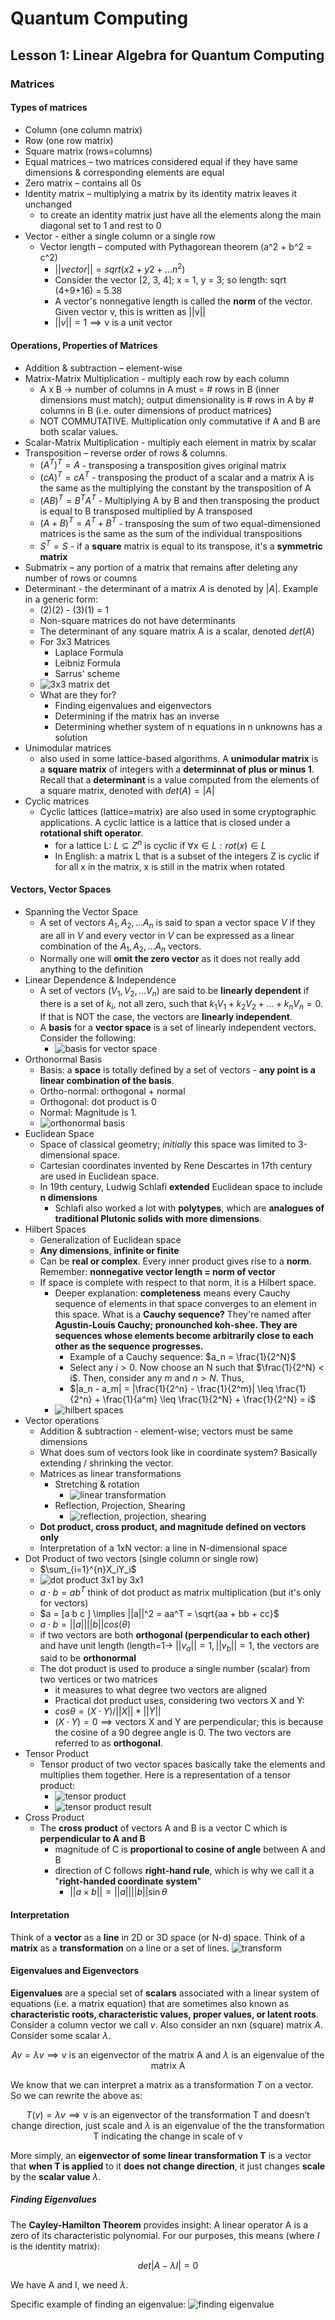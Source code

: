 # Quantum Computing

## Lesson 1: Linear Algebra for Quantum Computing

### Matrices

#### Types of matrices

- Column (one column matrix)
- Row (one row matrix)
- Square matrix (rows=columns)
- Equal matrices – two matrices considered equal if they have same dimensions & corresponding elements are equal
- Zero matrix – contains all 0s
- Identity matrix – multiplying a matrix by its identity matrix leaves it unchanged
  - to create an identity matrix just have all the elements along the main diagonal set to 1 and rest to 0
- Vector - either a single column or a single row
  - Vector length – computed with Pythagorean theorem (a^2 + b^2 = c^2)
    - $|| vector || = sqrt( x2 + y2 + … n^2 )$
    - Consider the vector [2, 3, 4]; x = 1, y = 3; so length: sqrt (4+9+16) = 5.38
    - A vector's nonnegative length is called the **norm** of the vector. Given vector v, this is written as ||v||
    - $|| v || = 1 \implies \text{v is a unit vector}$

#### Operations, Properties of Matrices

- Addition & subtraction – element-wise
- Matrix-Matrix Multiplication - multiply each row by each column
  - A x B -> number of columns in A must = # rows in B (inner dimensions must match); output dimensionality is # rows in A by # columns in B (i.e. outer dimensions of product matrices)
  - NOT COMMUTATIVE. Multiplication only commutative if A and B are both scalar values.
- Scalar-Matrix Multiplication - multiply each element in matrix by scalar
- Transposition – reverse order of rows & columns.
  - $(A^T)^T = A$ - transposing a transposition gives original matrix
  - $(cA)^T = cA^T$ - transposing the product of a scalar and a matrix A is the same as the multiplying the constant by the transposition of A
  - $(AB)^T = B^TA^T$ - Multiplying A by B and then transposing the product is equal to B transposed multiplied by A transposed
  - $(A+B)^T = A^T + B^T$ - transposing the sum of two equal-dimensioned matrices is the same as the sum of the individual transpositions
  - $S^T = S$ - if a **square** matrix is equal to its transpose, it's a **symmetric matrix**
- Submatrix – any portion of a matrix that remains after deleting any number of rows or coumns
- Determinant - the determinant of a matrix $A$ is denoted by $|A|$. Example in a generic form:
  - (2)(2) - (3)(1) = 1
  - Non-square matrices do not have determinants
  - The determinant of any square matrix A is a scalar, denoted $det(A)$
  - For 3x3 Matrices
    - Laplace Formula
    - Leibniz Formula
    - Sarrus' scheme
  - ![3x3 matrix det](img/determinant-3x3.png)
  - What are they for?
    - Finding eigenvalues and eigenvectors
    - Determining if the matrix has an inverse
    - Determining whether system of n equations in n unknowns has a solution
- Unimodular matrices
  - also used in some lattice-based algorithms. A **unimodular matrix** is a **square matrix** of integers with a **determinnat of plus or minus 1**. Recall that a **determinant** is a value computed from the elements of a square matrix, denoted with $det(A) = |A|$
- Cyclic matrices
  - Cyclic lattices (lattice=matrix) are also used in some cryptographic applications. A cyclic lattice is a lattice that is closed under a **rotational shift operator**.
    - for a lattice L: $L \subseteq Z^n$ is cyclic if $\forall{x} \in L: rot(x) \in L$
    - In English: a matrix L that is a subset of the integers Z is cyclic if for all x in the matrix, x is still in the matrix when rotated

#### Vectors, Vector Spaces

- Spanning the Vector Space
  - A set of vectors $A_1, A_2, ... A_n$ is said to span a vector space $V$ if they are all in $V$ and every vector in $V$ can be expressed as a linear combination of the $A_1, A_2, ... A_n$ vectors.
  - Normally one will **omit the zero vector** as it does not really add anything to the definition
- Linear Dependence & Independence
  - A set of vectors $(V_1, V_2, ... V_n)$ are said to be **linearly dependent** if there is a set of $k_i$, not all zero, such that $k_1V_1 + k_2V_2 + ... + k_nV_n = 0$. If that is NOT the case, the vectors are **linearly independent**.
  - A **basis** for a **vector space** is a set of linearly independent vectors. Consider the following:
    - ![basis for vector space](img/basis.png)
- Orthonormal Basis
  - Basis: a **space** is totally defined by a set of vectors - **any point is a linear combination of the basis**.
  - Ortho-normal: orthogonal + normal
  - Orthogonal: dot product is 0
  - Normal: Magnitude is 1.
  - ![orthonormal basis](img/orthonormalbasis.png)
- Euclidean Space
  - Space of classical geometry; _initially_ this space was limited to 3-dimensional space.
  - Cartesian coordinates invented by Rene Descartes in 17th century are used in Euclidean space.
  - In 19th century, Ludwig Schlafi **extended** Euclidean space to include **n dimensions**
    - Schlafi also worked a lot with **polytypes**, which are **analogues of traditional Plutonic solids with more dimensions**.
- Hilbert Spaces
  - Generalization of Euclidean space
  - **Any dimensions**, **infinite or finite**
  - Can be **real or complex**. Every inner product gives rise to a **norm**. Remember: **nonnegative vector length = norm of vector**
  - If space is complete with respect to that norm, it is a Hilbert space.
    - Deeper explanation: **completeness** means every Cauchy sequence of elements in that space converges to an element in this space. What is a **Cauchy sequence?** They're named after **Agustin-Louis Cauchy; pronounched koh-shee. They are sequences whose elements become arbitrarily close to each other as the sequence progresses.**
      - Example of a Cauchy sequence: $a_n = \frac{1}{2^N}$
      - Select any $i > 0$. Now choose an N such that $\frac{1}{2^N} < i$. Then, consider any $m$ and $n > N$. Thus,
      - $|a_n - a_m| = |\frac{1}{2^n} - \frac{1}{2^m}| \leq \frac{1}{2^n} + \frac{1}{a^m} \leq \frac{1}{2^N} + \frac{1}{2^N} = i$
    - ![hilbert spaces](img/hilbertspace.png)
- Vector operations
  - Addition & subtraction - element-wise; vectors must be same dimensions
  - What does sum of vectors look like in coordinate system? Basically extending / shrinking the vector.
  - Matrices as linear transformations
    - Stretching & rotation
      - ![linear transformation](img/lineartrans.png)
    - Reflection, Projection, Shearing
      - ![reflection, projection, shearing](img/reflection-projection-shearing.png)
  - **Dot product, cross product, and magnitude defined on vectors only**
  - Interpretation of a 1xN vector: a line in N-dimensional space
- Dot Product of two vectors (single column or single row)
  - $\sum_{i=1}^{n}X_iY_i$
  - ![dot product 3x1 by 3x1](img/dotprod.png)
  - $a \cdot b = ab^T$ think of dot product as matrix multiplication (but it's only for vectors)
  - $a = [a  b  c ] \implies ||a||^2 = aa^T = \sqrt{aa + bb + cc}$
  - $a \cdot b = ||a||||b||cos(\theta)$
  - if two vectors are both **orthogonal (perpendicular to each other)** and have unit length (length=1-> $||v_a||=1, ||v_b||=1$, the vectors are said to be **orthonormal**
  - The dot product is used to produce a single number (scalar) from two vertices or two matrices
    - it measures to what degree two vectors are aligned
    - Practical dot product uses, considering two vectors X and Y:
    - $cos \theta = (X \cdot Y) / ||X|| * ||Y||$
    - $(X \cdot Y) = 0 \implies \text{vectors X and Y are perpendicular}$; this is because the cosine of a 90 degree angle is 0. The two vectors are referred to as **orthogonal**.
- Tensor Product
  - Tensor product of two vector spaces basically take the elements and multiplies them together. Here is a representation of a tensor product:
    - ![tensor product](img/tensorprod.png)
    - ![tensor product result](img/tensorprod2.png)
- Cross Product
  - The **cross product** of vectors A and B is a vector C which is **perpendicular to A and B**
    - magnitude of C is **proportional to cosine of angle** between A and B
    - direction of C follows **right-hand rule**, which is why we call it a "**right-handed coordinate system**"
      - $|| a \times b|| = ||a||||b|| \sin{\theta}$

#### Interpretation

Think of a **vector** as a **line** in 2D or 3D space (or N-d) space.
Think of a **matrix** as a **transformation** on a line or a set of lines.
![transform](img/transform.png)

#### Eigenvalues and Eigenvectors

**Eigenvalues** are a special set of **scalars** associated with a linear system of equations (i.e. a matrix equation) that are sometimes also known as **characteristic roots, characteristic values, proper values, or latent roots**. Consider a column vector we call $v$. Also consider an nxn (square) matrix $A$. Consider some scalar $\lambda$.

$$Av = \lambda v \implies \text{v is an eigenvector of the matrix A and } \lambda \text{ is an eigenvalue of the matrix A}$$

We know that we can interpret a matrix as a transformation $T$ on a vector. So we can rewrite the above as:

$$T(v) = \lambda v \implies \text{v is an eigenvector of the transformation T and doesn't change direction, just scale and } \lambda \text{ is an eigenvalue of the the transformation T indicating the change in scale of v}$$

More simply, an **eigenvector of some linear transformation T** is a vector that **when T is applied** to it **does not change direction**, it just changes **scale** by the **scalar value** $\lambda$.

##### Finding Eigenvalues

The **Cayley-Hamilton Theorem** provides insight: A linear operator A is a zero of its characteristic polynomial. For our purposes, this means (where $I$ is the identity matrix):

$$det|A - \lambda I| = 0$$

We have A and I, we need $\lambda$.

Specific example of finding an eigenvalue:
![finding eigenvalue](img/find-eigenvalues.png)
